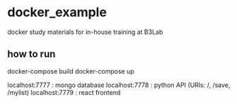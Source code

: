# docker_example

docker study materials for in-house training at B3Lab

## how to run
docker-compose build
docker-compose up


localhost:7777 : mongo database
localhost:7778 : python API (URIs: /, /save, /mylist)
localhost:7779 : react frontend
